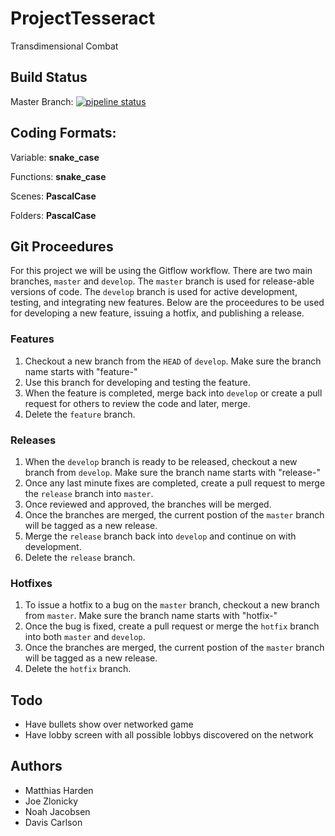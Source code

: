 
# ProjectTesseract 
Transdimensional Combat
## Build Status

Master Branch: [![pipeline status](https://gitlab.com/bigdavisc/projecttesseract/badges/master/pipeline.svg)](https://gitlab.com/bigdavisc/projecttesseract/commits/master)

## Coding Formats:
Variable: **snake_case**

Functions: **snake_case**

Scenes: **PascalCase**

Folders: **PascalCase**

## Git Proceedures
For this project we will be using the Gitflow workflow. There are two main branches, `master` and `develop`. The `master` branch is used for release-able versions of code. The `develop` branch is used for active development, testing, and integrating new features. Below are the proceedures to be used for developing a new feature, issuing a hotfix, and publishing a release.
### Features
1. Checkout a new branch from the `HEAD` of `develop`. Make sure the branch name starts with "feature-"
2. Use this branch for developing and testing the feature.
3. When the feature is completed, merge back into `develop` or create a pull request for others to review the code and later, merge.
4. Delete the `feature` branch.

### Releases
1. When the `develop` branch is ready to be released, checkout a new branch from `develop`. Make sure the branch name starts with "release-"
2. Once any last minute fixes are completed, create a pull request to merge the `release` branch into `master`.
3. Once reviewed and approved, the branches will be merged.
4. Once the branches are merged, the current postion of the `master` branch will be tagged as a new release.
5. Merge the `release` branch back into `develop` and continue on with development.
6.  Delete the `release` branch.

### Hotfixes
1. To issue a hotfix to a bug on the `master` branch, checkout a new branch from `master`. Make sure the branch name starts with "hotfix-"
2. Once the bug is fixed, create a pull request or merge the `hotfix` branch into both `master` and `develop`.
3. Once the branches are merged, the current postion of the `master` branch will be tagged as a new release.
4. Delete the `hotfix` branch.

## Todo
- Have bullets show over networked game
- Have lobby screen with all possible lobbys discovered on the network

## Authors
- Matthias Harden
- Joe Zlonicky
- Noah Jacobsen
- Davis Carlson

